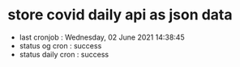 # store covid daily api as json data

- last cronjob : Wednesday, 02 June 2021 14:38:45
- status og cron : success
- status daily cron : success
      
      